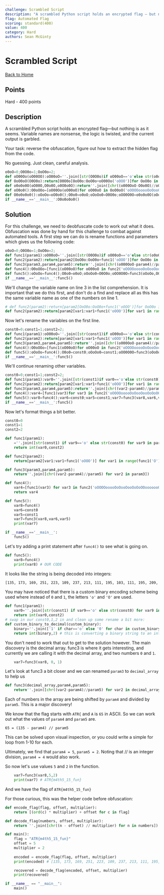 ```yaml
---
challenge: Scrambled Script
description: "A scrambled Python script holds an encrypted flag — but nothing is as it seems. Variable names are nonsense, the logic is twisted, and the current output is garbled.\n\nYour task: reverse the obfuscation, figure out how to extract the hidden flag from the code.\n\nNo guessing. Just clean, careful analysis."
flag: Automated Flag
scoring: standard(400)
value: 400
category: Hard
authors: Sean McGinty
---
```


# Scrambled Script

[Back to Home](../../README.md)

## Points

Hard - 400 points

## Description

A scrambled Python script holds an encrypted flag—but nothing is as it seems. Variable names are nonsense, the logic is twisted, and the current output is garbled.

Your task: reverse the obfuscation, figure out how to extract the hidden flag from the code.

No guessing. Just clean, careful analysis.

```python
o0oO=0;O0O0o=1;OoO0o=2;
def oO00Oo(oO00OO):oO00oO=''.join([str(O0O0o)if oO00oO=='o'else str(o0oO) for oO00oO in oO00OO]);return int(oO00oO,OoO0o)
def OoO0oO(O0O0o):return[O0O0o[OoO0o:OoO0o+oO00Oo('oOOO')]for OoO0o in range(oO00Oo('O'),len(O0O0o),oO00Oo('oOOO'))]
def o0o0o0O(oO00O,O0o0O,o0O0o0O):return''.join([chr((o000OoO-O0o0O)//o0O0o0O)for o000OoO in oO00O])
def oO0o0():O0oOOo=[oO00Oo(oO00oO)for oO00oO in OoO0oO('oOOOOooooOoOooOooOoOoOOooooooOooooOoooooOooOooOooooOooOoooOoOoOoOooOooooooOOOOooOooOOoooOooOooooooOOOOooooOoOOOooooOoooooooOOOOooooooooo')];return O0oOOo
def O0o0o0o0():oOoOo=oO0o0();O0o0=o0oO;oOoOo0=O0O0o;oOO0O0O=o0o0o0O(oOoOo,O0o0,oOoOo0);print(oOO0O0O)
if __name__=='__main__':O0o0o0o0()
```

## Solution

For this challenge, we need to deobfuscate code to work out what it does. Obfuscation was done by hand for this challenge to combat against automated tools.
A first step we can do is rename functions and parameters which gives us the following code:

```python
o0oO=0;O0O0o=1;OoO0o=2;
def func1(param1):oO00oO=''.join([str(O0O0o)if oO00oO=='o'else str(o0oO) for oO00oO in param1]);return int(oO00oO,OoO0o)
def func2(param2):return[param2[OoO0o:OoO0o+func1('oOOO')]for OoO0o in range(func1('O'),len(param2),func1('oOOO'))]
def func3(param3,param4,param5):return''.join([chr((o000OoO-param4)//param5)for o000OoO in param3])
def func4():O0oOOo=[func1(oO00oO)for oO00oO in func2('oOOOOooooOoOooOooOoOoOOooooooOooooOoooooOooOooOooooOooOoooOoOoOoOooOooooooOOOOooOooOOoooOooOooooooOOOOooooOoOOOooooOoooooooOOOOooooooooo')];return O0oOOo
def func5():oOoOo=func4();O0o0=o0oO;oOoOo0=O0O0o;oOO0O0O=func3(oOoOo,O0o0,oOoOo0);print(oOO0O0O)
if __name__=='__main__':func5()
```

We'll change the variable name on line 3 in the list comprehension. It is important that we do this first, and don't do a find and replace all as this has the same variable name as one of the numbers on line 1.

```python
# def func2(param2):return[param2[OoO0o:OoO0o+func1('oOOO')]for OoO0o in range(func1('O'),len(param2),func1('oOOO'))]
def func2(param2):return[param2[var1:var1+func1('oOOO')]for var1 in range(func1('O'),len(param2),func1('oOOO'))]
```

Now let's rename the variables on the first line.

```python
const0=0;const1=1;const2=2;
def func1(param1):oO00oO=''.join([str(const1)if oO00oO=='o'else str(const0) for oO00oO in param1]);return int(oO00oO,const2)
def func2(param2):return[param2[var1:var1+func1('oOOO')]for var1 in range(func1('O'),len(param2),func1('oOOO'))]
def func3(param3,param4,param5):return''.join([chr((o000OoO-param4)//param5)for o000OoO in param3])
def func4():O0oOOo=[func1(oO00oO)for oO00oO in func2('oOOOOooooOoOooOooOoOoOOooooooOooooOoooooOooOooOooooOooOoooOoOoOoOooOooooooOOOOooOooOOoooOooOooooooOOOOooooOoOOOooooOoooooooOOOOooooooooo')];return O0oOOo
def func5():oOoOo=func4();O0o0=const0;oOoOo0=const1;oOO0O0O=func3(oOoOo,O0o0,oOoOo0);print(oOO0O0O)
if __name__=='__main__':func5()
```

We'll continue renaming other variables.

```python
const0=0;const1=1;const2=2;
def func1(param1):var0=''.join([str(const1)if var0=='o'else str(const0) for var0 in param1]);return int(var0,const2)
def func2(param2):return[param2[var1:var1+func1('oOOO')]for var1 in range(func1('O'),len(param2),func1('oOOO'))]
def func3(param3,param4,param5):return''.join([chr((var2-param4)//param5)for var2 in param3])
def func4():var4=[func1(var3)for var3 in func2('oOOOOooooOoOooOooOoOoOOooooooOooooOoooooOooOooOooooOooOoooOoOoOoOooOooooooOOOOooOooOOoooOooOooooooOOOOooooOoOOOooooOoooooooOOOOooooooooo')];return var4
def func5():var8=func4();var6=const0;var5=const1;var7=func3(var8,var6,var5);print(var7)
if __name__=='__main__':func5()
```

Now let's format things a bit better.

```python
const0=0
const1=1
const2=2

def func1(param1):
    =''.join([str(const1) if var9=='o' else str(const0) for var9 in param1])
    return int(var0,const2)

def func2(param2):
    return[param2[var1:var1+func1('oOOO')] for var1 in range(func1('O'), len(param2), func1('oOOO'))]

def func3(param3,param4,param5):
    return''.join([chr((var2-param4)//param5) for var2 in param3])

def func4():
    var4=[func1(var3) for var3 in func2('oOOOOooooOoOooOooOoOoOOooooooOooooOoooooOooOooOooooOooOoooOoOoOoOooOooooooOOOOooOooOOoooOooOooooooOOOOooooOoOOOooooOoooooooOOOOooooooooo')]
    return var4

def func5():
    var8=func4()
    var6=const0
    var5=const1
    var7=func3(var8,var6,var5)
    print(var7)

if __name__=='__main__':
    func5()
```

Let's try adding a print statement after `func4()` to see what is going on.

```python
def func5():
    var8=func4()
    print(var8) # OUR CODE
```

It looks like the string is being decoded into integers:

```bash
[135, 173, 169, 251, 223, 109, 237, 213, 111, 195, 103, 111, 195, 209, 239, 225, 255]
```

You may have noticed that there is a custom binary encoding scheme being used where instead of `0` and `1`, the letters `'o'` and `'O'` are used.

```python
def func1(param1):
    var0=''.join([str(const1) if var9=='o' else str(const0) for var9 in param1])
    return int(var0,const2)
# swap in our const0,1,2 in and clean up some rename a bit more:
def custom_binary_to_decimal(custom_binary):
    binary=''.join(['1' if char=='o' else '0' for char in custom_binary])
    return int(binary,2) # this is converting a binary string to an integer
```

You don't need to work that out to get to the solution however. The main discovery is the decimal array. func3 is where it gets interesting, and currently we are calling it with the decimal array, and two numbers `0` and `1`.

```python
    var7=func3(var8, 0, 1)
```

Let's look at func3 a bit closer and we can renamed `param3` to `decimal_array` to help us

```python
def func3(decimal_array,param4,param5):
    return''.join([chr((var2-param4)//param5) for var2 in decimal_array])
```

Each of numbers in the array are being shifted by `param4` and divided by `param5`. This is a major discovery!

We know that the flag starts with `ATR{` and `A` is `65` in ASCII. So we can work out what the values of `param4` and `param5` are.

`65 = (135 - param4) // param5`

This can be solved upon visual inspection, or you could write a simple for loop from 1-10 for each.

Ultimately, we find that `param4 = 5`, `param5 = 2`. Noting that // is an integer division, `param4 = 4` would also work.

So now let's use values `5` and `2` in the function.

```python
    var7=func3(var8,5,2)
    print(var7) # ATR{m4th5_15_fun}
```

And we have the flag of `ATR{m4th5_15_fun}`

For those curious, this was the helper code before obfuscation:

```python
def encode_flag(flag, offset, multiplier):
    return [(ord(c) * multiplier) + offset for c in flag]

def decode_flag(numbers, offset, multiplier):
    return ''.join([chr((n - offset) // multiplier) for n in numbers])

def main():
    flag = "ATR{m4th5_15_fun}"
    offset = 5
    multiplier = 2
    
    encoded = encode_flag(flag, offset, multiplier)
    print(encoded) # [135, 173, 169, 251, 223, 109, 237, 213, 111, 195, 103, 111, 195, 209, 239, 225, 255]

    recovered = decode_flag(encoded, offset, multiplier)
    print(recovered)

if __name__ == "__main__":
    main()
```
